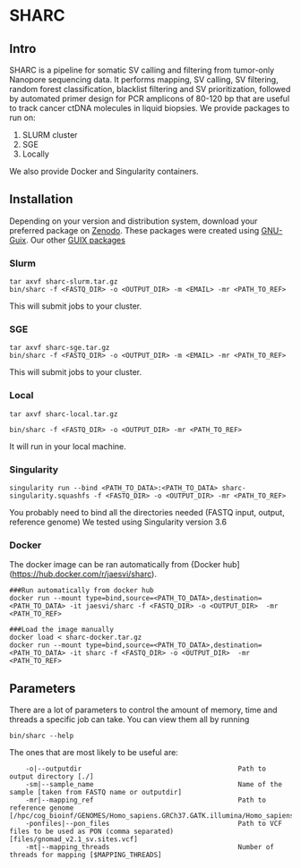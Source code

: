 # SHARC

## Intro 
SHARC is a pipeline for somatic SV calling and filtering from tumor-only Nanopore sequencing data. It performs mapping, SV calling, SV filtering, random forest classification, blacklist filtering and SV prioritization, followed by automated primer design for PCR amplicons of 80-120 bp that are useful to track cancer ctDNA molecules in liquid biopsies. 
We provide packages to run on:

1. SLURM cluster
2. SGE
3. Locally

We also provide Docker and Singularity containers.

## Installation 
Depending on your version and distribution system, download your preferred package on [Zenodo](https://doi.org/10.5281/zenodo.4064767).
These packages were created using [GNU-Guix](https://guix.gnu.org/). Our other [GUIX packages](https://github.com/UMCUGenetics/guix-additions)

### Slurm
```
tar axvf sharc-slurm.tar.gz
bin/sharc -f <FASTQ_DIR> -o <OUTPUT_DIR> -m <EMAIL> -mr <PATH_TO_REF>
```
This will submit jobs to your cluster. 

### SGE
```
tar axvf sharc-sge.tar.gz
bin/sharc -f <FASTQ_DIR> -o <OUTPUT_DIR> -m <EMAIL> -mr <PATH_TO_REF>
```
This will submit jobs to your cluster. 


### Local
```
tar axvf sharc-local.tar.gz

bin/sharc -f <FASTQ_DIR> -o <OUTPUT_DIR> -mr <PATH_TO_REF>
```
It will run in your local machine. 

### Singularity
```
singularity run --bind <PATH_TO_DATA>:<PATH_TO_DATA> sharc-singularity.squashfs -f <FASTQ_DIR> -o <OUTPUT_DIR> -mr <PATH_TO_REF>
```
You probably need to bind all the directories needed (FASTQ input, output, reference genome)
We tested using Singularity version 3.6

### Docker
The docker image can be ran automatically from {Docker hub](https://hub.docker.com/r/jaesvi/sharc).
```
###Run automatically from docker hub
docker run --mount type=bind,source=<PATH_TO_DATA>,destination=<PATH_TO_DATA> -it jaesvi/sharc -f <FASTQ_DIR> -o <OUTPUT_DIR>  -mr <PATH_TO_REF>

###Load the image manually
docker load < sharc-docker.tar.gz
docker run --mount type=bind,source=<PATH_TO_DATA>,destination=<PATH_TO_DATA> -it sharc -f <FASTQ_DIR> -o <OUTPUT_DIR>  -mr <PATH_TO_REF>
```

## Parameters
There are a lot of parameters to control the amount of memory, time and threads a specific job can take. You can view them all by running
```
bin/sharc --help
```
The ones that are most likely to be useful are:
```
    -o|--outputdir                                       Path to output directory [./]
    -sm|--sample_name                                    Name of the sample [taken from FASTQ name or outputdir]
    -mr|--mapping_ref                                    Path to reference genome [/hpc/cog_bioinf/GENOMES/Homo_sapiens.GRCh37.GATK.illumina/Homo_sapiens.GRCh37.GATK.illumina.fasta]
    -ponfiles|--pon_files                                Path to VCF files to be used as PON (comma separated) [files/gnomad_v2.1_sv.sites.vcf]
    -mt|--mapping_threads                                Number of threads for mapping [$MAPPING_THREADS]
```
